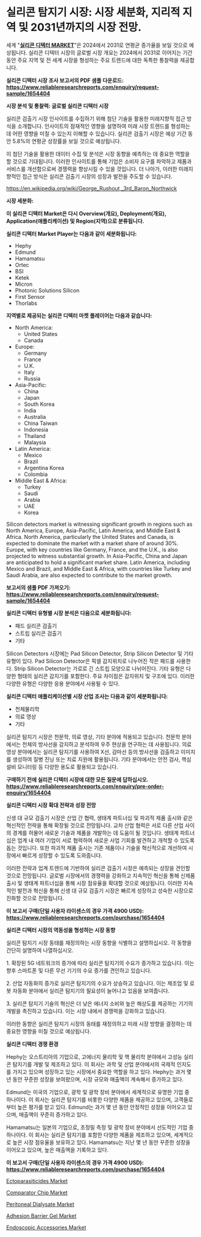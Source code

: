 <p><h1>실리콘 탐지기 시장: 시장 세분화, 지리적 지역 및 2031년까지의 시장 전망.</h1></p><p>세계 "<strong><a href="https://www.reliableresearchreports.com/silicon-detectors-r1654404">실리콘 디텍터 MARKET</a></strong>"은 2024에서 2031로 연평균 증가율을 보일 것으로 예상됩니다. 실리콘 디텍터 시장의 글로벌 시장 개요는 2024에서 2031로 이어지는 기간 동안 주요 지역 및 전 세계 시장을 형성하는 주요 트렌드에 대한 독특한 통찰력을 제공합니다.</p>
<p><strong>실리콘 디텍터 시장 조사 보고서의 PDF 샘플 다운로드: <a href="https://www.reliableresearchreports.com/enquiry/request-sample/1654404">https://www.reliableresearchreports.com/enquiry/request-sample/1654404</a></strong></p>
<p><strong>시장 분석 및 통찰력: 글로벌 실리콘 디텍터 시장</strong></p>
<p><p>실리콘 검출기 시장 인사이트를 수집하기 위해 첨단 기술을 활용한 미래지향적 접근 방식을 소개합니다. 인사이트의 잠재적인 영향을 설명하여 미래 시장 트렌드를 형성하는 데 어떤 영향을 미칠 수 있는지 이해할 수 있습니다. 실리콘 검출기 시장은 예상 기간 동안 5.8%의 연평균 성장률을 보일 것으로 예상됩니다.</p><p>이 첨단 기술을 활용한 데이터 수집 및 분석은 시장 동향을 예측하는 데 중요한 역할을 할 것으로 기대됩니다. 이러한 인사이트를 통해 기업은 소비자 요구를 파악하고 제품과 서비스를 개선함으로써 경쟁력을 향상시킬 수 있을 것입니다. 더 나아가, 이러한 미래지향적인 접근 방식은 실리콘 검출기 시장의 성장과 발전을 주도할 수 있습니다.</p></p>
<p><a href="%7CAUTHORITHY_DOMAIN_URL%7C">https://en.wikipedia.org/wiki/George_Rushout,_3rd_Baron_Northwick</a></p>
<p><strong>시장 세분화:</strong></p>
<p><strong>이 실리콘 디텍터 Market은 다시 Overview(개요), Deployment(개요), Application(애플리케이션) 및 Region(지역)으로 분류됩니다.</strong></p>
<p><strong>실리콘 디텍터 Market Player는 다음과 같이 세분화됩니다:</strong></p>
<p><ul><li>Hephy</li><li>Edmund</li><li>Hamamatsu</li><li>Ortec</li><li>BSI</li><li>Ketek</li><li>Micron</li><li>Photonic Solutions Silicon</li><li>First Sensor</li><li>Thorlabs</li></ul></p>
<p><strong>지역별로 제공되는 실리콘 디텍터 마켓 플레이어는 다음과 같습니다:</strong></p>
<p><ul>
    <li>
        North America:
        <ul>
            <li>United States</li>
            <li>Canada</li>
        </ul>
    </li>
    <li>
        Europe:
        <ul>
            <li>Germany</li>
            <li>France</li>
            <li>U.K.</li>
            <li>Italy</li>
            <li>Russia</li>
        </ul>
    </li>
    <li>
        Asia-Pacific:
        <ul>
            <li>China</li>
            <li>Japan</li>
            <li>South Korea</li>
            <li>India</li>
            <li>Australia</li>
            <li>China Taiwan</li>
            <li>Indonesia</li>
            <li>Thailand</li>
            <li>Malaysia</li>
        </ul>
    </li>
    <li>
        Latin America:
        <ul>
            <li>Mexico</li>
            <li>Brazil</li>
            <li>Argentina Korea</li>
            <li>Colombia</li>
        </ul>
    </li>
    <li>
        Middle East & Africa:
        <ul>
            <li>Turkey</li>
            <li>Saudi</li>
            <li>Arabia</li>
            <li>UAE</li>
            <li>Korea</li>
        </ul>
    </li>
    </ul></p>
<p><p>Silicon detectors market is witnessing significant growth in regions such as North America, Europe, Asia-Pacific, Latin America, and Middle East & Africa. North America, particularly the United States and Canada, is expected to dominate the market with a market share of around 30%. Europe, with key countries like Germany, France, and the U.K., is also projected to witness substantial growth. In Asia-Pacific, China and Japan are anticipated to hold a significant market share. Latin America, including Mexico and Brazil, and Middle East & Africa, with countries like Turkey and Saudi Arabia, are also expected to contribute to the market growth.</p></p>
<p><strong>보고서의 샘플 PDF 가져오기: <a href="https://www.reliableresearchreports.com/enquiry/request-sample/1654404">https://www.reliableresearchreports.com/enquiry/request-sample/1654404</a></strong></p>
<p><strong>실리콘 디텍터 유형별 시장 분석은 다음으로 세분화됩니다:</strong></p>
<p><ul><li>패드 실리콘 검출기</li><li>스트립 실리콘 검출기</li><li>기타</li></ul></p>
<p><p>Silicon Detectors 시장에는 Pad Silicon Detector, Strip Silicon Detector 및 기타 유형이 있다. Pad Silicon Detector은 픽셀 감지위치로 나누어진 작은 패드를 사용한다. Strip Silicon Detector는 가로로 긴 스트립 모양으로 나뉘어진다. 기타 유형은 다양한 형태의 실리콘 감지기를 포함한다. 주요 차이점은 감지위치 및 구조에 있다. 이러한 다양한 유형은 다양한 응용 분야에서 사용될 수 있다.</p></p>
<p><strong>실리콘 디텍터 애플리케이션별 시장 산업 조사는 다음과 같이 세분화됩니다:</strong></p>
<p><ul><li>천체물리학</li><li>의료 영상</li><li>기타</li></ul></p>
<p><p>실리콘 탐지기 시장은 천문학, 의료 영상, 기타 분야에 적용되고 있습니다. 천문학 분야에서는 천체의 방사선을 감지하고 분석하여 우주 현상을 연구하는 데 사용됩니다. 의료 영상 분야에서는 실리콘 탐지기를 사용하여 X선, 감마선 등의 방사선을 검출하고 이미지를 생성하여 질병 진닝 또는 치료 지원에 활용됩니다. 기타 분야에서는 안전 검사, 핵심 설비 모니터링 등 다양한 용도로 활용되고 있습니다.</p></p>
<p><strong>구매하기 전에 실리콘 디텍터 시장에 대한 모든 질문에 답하십시오. <a href="https://www.reliableresearchreports.com/enquiry/pre-order-enquiry/1654404">https://www.reliableresearchreports.com/enquiry/pre-order-enquiry/1654404</a></strong></p>
<p><strong>실리콘 디텍터 시장 확대 전략과 성장 전망</strong></p>
<p><p>신생 대 규모 검출기 시장은 산업 간 협력, 생태계 파트너십 및 파괴적 제품 출시와 같은 혁신적인 전략을 통해 확장될 것으로 전망됩니다. 교차 산업 협력은 서로 다른 산업 사이의 경계를 허물어 새로운 기술과 제품을 개발하는 데 도움이 될 것입니다. 생태계 파트너십은 업계 내 여러 기업이 서로 협력하여 새로운 사업 기회를 발견하고 개척할 수 있도록 돕는 것입니다. 또한 파괴적 제품 출시는 기존 제품이나 기술을 혁신적으로 개선하여 시장에서 빠르게 성장할 수 있도록 도와줍니다.</p><p>이러한 전략과 업계 트렌드에 기반하여 실리콘 검출기 시장은 예측되는 성장을 견인할 것으로 전망됩니다. 글로벌 시장에서의 경쟁력을 강화하고 지속적인 혁신을 통해 신제품 출시 및 생태계 파트너십을 통해 시장 점유율을 확대할 것으로 예상됩니다. 이러한 지속적인 발전과 혁신을 통해 신생 대 규모 검출기 시장은 빠르게 성장하고 성숙한 시장으로 진화할 것으로 전망됩니다.</p></p>
<p><strong>이 보고서 구매(단일 사용자 라이센스의 경우 가격 4900 USD): <a href="https://www.reliableresearchreports.com/purchase/1654404">https://www.reliableresearchreports.com/purchase/1654404</a></strong></p>
<p><strong>실리콘 디텍터 시장의 역동성을 형성하는 시장 동향</strong></p>
<p><p>실리콘 탐지기 시장 동태를 재정의하는 시장 동향을 식별하고 설명하십시오. 각 동향을 간단히 설명하여 나열하십시오. </p><p>1. 확장된 5G 네트워크의 증가에 따라 실리콘 탐지기의 수요가 증가하고 있습니다. 이는 향후 스마트폰 및 다른 무선 기기의 수요 증가를 견인하고 있습니다. </p><p>2. 산업 자동화의 증가로 실리콘 탐지기의 수요가 상승하고 있습니다. 이는 제조업 및 로봇 자동화 분야에서 실리콘 탐지기의 필요성이 늘어나고 있음을 보여줍니다.</p><p>3. 실리콘 탐지기 기술의 혁신은 더 낮은 에너지 소비와 높은 해상도를 제공하는 기기의 개발을 촉진하고 있습니다. 이는 시장 내에서 경쟁력을 강화하고 있습니다. </p><p>이러한 동향은 실리콘 탐지기 시장의 동태를 재정의하고 미래 시장 방향을 결정하는 데 중요한 영향을 미칠 것으로 예상됩니다.</p></p>
<p><strong>실리콘 디텍터 경쟁 환경</strong></p>
<p><p>Hephy는 오스트리아의 기업으로, 고에너지 물리학 및 핵 물리학 분야에서 고성능 실리콘 탐지기를 개발 및 제조하고 있다. 이 회사는 과학 및 산업 분야에서의 국제적 인지도를 가지고 있으며 성장하고 있는 시장에서 중요한 역할을 하고 있다. Hephy는 과거 몇 년 동안 꾸준한 성장을 보여왔으며, 시장 규모와 매출액이 계속해서 증가하고 있다.</p><p>Edmund는 미국의 기업으로, 광학 및 광학 장비 분야에서 세계적으로 유명한 기업 중 하나이다. 이 회사는 실리콘 탐지기를 비롯한 다양한 제품을 제공하고 있으며, 고객들로부터 높은 평가를 받고 있다. Edmund는 과거 몇 년 동안 안정적인 성장을 이어오고 있으며, 매출액이 꾸준히 증가하고 있다.</p><p>Hamamatsu는 일본의 기업으로, 초정밀 측정 및 광학 장비 분야에서 선도적인 기업 중 하나이다. 이 회사는 실리콘 탐지기를 포함한 다양한 제품을 제조하고 있으며, 세계적으로 높은 시장 점유율을 보유하고 있다. Hamamatsu는 지난 몇 년 동안 꾸준한 성장을 이어오고 있으며, 높은 매출액을 기록하고 있다.</p></p>
<p><strong>이 보고서 구매(단일 사용자 라이센스의 경우 가격 4900 USD): <a href="https://www.reliableresearchreports.com/purchase/1654404">https://www.reliableresearchreports.com/purchase/1654404</a></strong></p>
<p><p><a href="https://issuu.com/reportprime-2/docs/ectoparasiticides-market-size-2030.pptx">Ectoparasiticides Market</a></p><p><a href="https://medium.com/@luke.wilson7856/comparator-chip-market-report-by-product-type-below-10-pins-10-50-pins-above-50-pins-end-use-0dc0c76c709b">Comparator Chip Market</a></p><p><a href="https://github.com/BurtonGALEN/Market-Research-Report-List-1/blob/main/peritoneal-dialysate-market.md">Peritoneal Dialysate Market</a></p><p><a href="https://github.com/hlspriggs/Market-Research-Report-List-1/blob/main/adhesion-barrier-gel-market.md">Adhesion Barrier Gel Market</a></p><p><a href="https://issuu.com/reportprime-2/docs/endoscopic-accessories-market-size-2030.pptx">Endoscopic Accessories Market</a></p></p>
